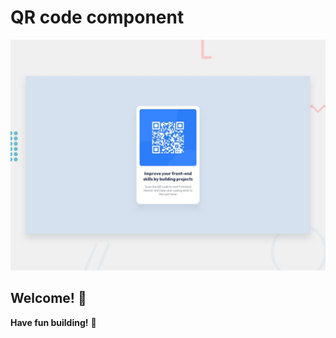 # QR code component

![Design preview for the QR code component coding challenge](./design/desktop-preview.jpg)

## Welcome! 👋
**Have fun building!** 🚀
